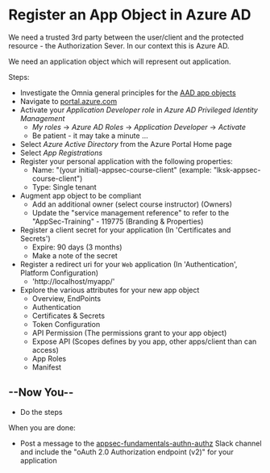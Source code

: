 # Register an App Object in Azure AD

We need a trusted 3rd party between the user/client and the protected resource - the Authorization Sever. In our context this is Azure AD.

We need an application object which will represent out application.

Steps:

* Investigate the Omnia general principles for the [AAD app objects](https://docs.omnia.equinor.com/governance/iam/App-General-Info/)
* Navigate to [portal.azure.com](https://portal.azure.com)
* Activate your _Application Developer role_ in _Azure AD Privileged Identity Management_
  * _My roles_ -> _Azure AD Roles_ -> _Application Developer_ -> _Activate_
  * Be patient - it may take a minute ...
* Select _Azure Active Directory_ from the Azure Portal Home page
* Select _App Registrations_
* Register your personal application with the following properties:
  * Name: "(your initial)-appsec-course-client" (example: "lksk-appsec-course-client")
  * Type: Single tenant
* Augment app object to be compliant
  * Add an additional owner (select course instructor) (Owners)
  * Update the "service management reference" to refer to the "AppSec-Training" - 119775 (Branding & Properties)
* Register a client secret for your application (In 'Certificates and Secrets')
  * Expire: 90 days (3 months)
  * Make a note of the secret
* Register a redirect uri for your `Web` application (In 'Authentication', Platform Configuration)
  * 'http://localhost/myapp/'
* Explore the various attributes for your new app object
  * Overview, EndPoints
  * Authentication
  * Certificates & Secrets
  * Token Configuration
  * API Permission (The permissions grant to your app object)
  * Expose API  (Scopes defines by you app, other apps/client than can access)
  * App Roles
  * Manifest
  
## --Now You--

* Do the steps

When you are done:

* Post a message to the [appsec-fundamentals-authn-authz](https://equinor.slack.com/archives/C051G3JV7NE) Slack channel and include the "oAuth 2.0 Authorization endpoint (v2)" for your application
